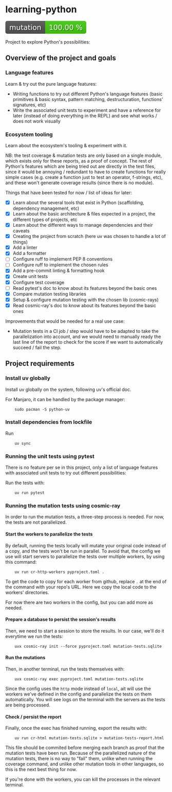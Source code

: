# learning-python

![badge-for-mutation-testing-score](./mutation-testing-badge.svg)

Project to explore Python's possibilities:

## Overview of the project and goals

### Language features

Learn & try out the pure language features:

- Writing functions to try out different Python's language features (basic primitives & basic syntax, pattern matching, destructuration, functions' signatures, etc)
- Write the associated unit tests to experiment and have a reference for later (instead of doing everything in the REPL) and see what works / does not work visually

### Ecosystem tooling

Learn about the ecosystem's tooling & experiment with it.

NB: the test coverage & mutation tests are only based on a single module, which exists only for these reports, as a proof of concept.
The rest of Python's features which are being tried out are directly in the test files, since it would be annoying / redundant to have to create functions for really simple cases (e.g. create a function just to test an operator, f-strings, etc), and these won't generate coverage results (since there is no module).

Things that have been tested for now / list of ideas for later:

- [X] Learn about the several tools that exist in Python (scaffolding, dependency management, etc)
- [X] Learn about the basic architecture & files expected in a project, the different types of projects, etc
- [X] Learn about the different ways to manage dependencies and their caveats
- [X] Creating the project from scratch (here uv was chosen to handle a lot of things)
- [X] Add a linter
- [X] Add a formatter
- [ ] Configure ruff to implement PEP 8 conventions
- [ ] Configure ruff to implement the chosen rules
- [X] Add a pre-commit linting & formatting hook
- [X] Create unit tests
- [X] Configure test coverage
- [ ] Read pytest's doc to know about its features beyond the basic ones
- [X] Compare mutation testing libraries
- [X] Setup & configure mutation testing with the chosen lib (cosmic-rays)
- [X] Read cosmic-ray's doc to know about its features beyond the basic ones

Improvements that would be needed for a real use case:
- Mutation tests in a CI job / step would have to be adapted to take the parallelization into account, and we would need to manually ready the last line of the report to check for the score if we want to automatically succeed / fail the step.

## Project requirements

### Install uv globally

Install uv globally on the system, following uv's official doc.

For Manjaro, it can be handled by the package manager:

```
    sudo pacman -S python-uv
```

### Install dependencies from lockfile

Run

```
    uv sync
```

### Running the unit tests using pytest

There is no feature per se in this project, only a list of language features with associated unit tests to try out different possibilities:

Run the tests with:

```
    uv run pytest
```

### Running the mutation tests using cosmic-ray

In order to run the mutation tests, a three-step process is needed.
For now, the tests are not parallelized.

#### Start the workers to parallelize the tests

By default, running the tests locally will mutate your original code instead of a copy, and the tests won't be run in parallel.
To avoid that, the config we use will start servers to parallelize the tests over multiple workers, by using this command:

```
    uv run cr-http-workers pyproject.toml .
```

To get the code to copy for each worker from github, replace `.` at the end of the command with your repo's URL.
Here we copy the local code to the workers' directories.

For now there are two workers in the config, but you can add more as needed.

#### Prepare a database to persist the session's results

Then, we need to start a session to store the results. In our case, we'll do it everytime we run the tests:

```
    uvx cosmic-ray init --force pyproject.toml mutation-tests.sqlite
```

#### Run the mutations

Then, in another terminal, run the tests themselves with:

```
    uvx cosmic-ray exec pyproject.toml mutation-tests.sqlite
```

Since the config uses the `http` mode instead of `local`, ait will use the workers we've defined in the config and parallelize the tests on them automatically.
You will see logs on the terminal with the servers as the tests are being processed.

#### Check / persist the report

Finally, once the exec has finished running, export the results with:

```
    uv run cr-html mutation-tests.sqlite > mutation-tests-report.html
```

This file should be commited before merging each branch as proof that the mutation tests have been run.
Because of the parallelized nature of the mutation tests, there is no way to "fail" them, unlike when running the coverage command, and unlike other mutation tools in other languages, so this is the next best thing for now.

If you're done with the workers, you can kill the processes in the relevant terminal.